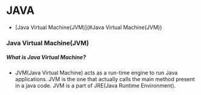 # JAVA
* [Java Virtual Machine(JVM)](#Java Virtual Machine(JVM))
  



### Java Virtual Machine(JVM)
##### What is Java Virtual Machine?
- JVM(Java Virtual Machine) acts as a run-time engine to run Java applications. JVM is the one that actually calls the main method present in a java code. JVM is a part of JRE(Java Runtime Environment).
